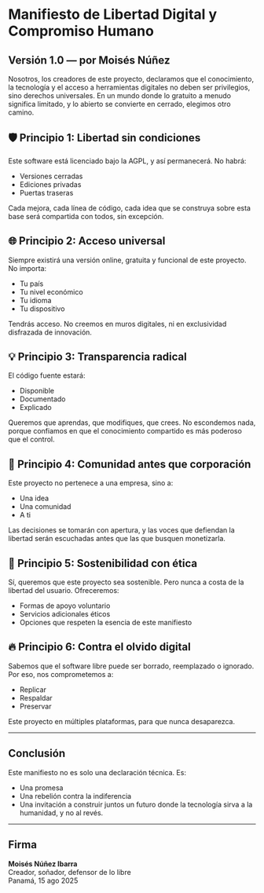 # Manifiesto de Libertad Digital y Compromiso Humano

## Versión 1.0 — por Moisés Núñez

Nosotros, los creadores de este proyecto, declaramos que el conocimiento, la tecnología y el acceso a herramientas digitales no deben ser privilegios, sino derechos universales. En un mundo donde lo gratuito a menudo significa limitado, y lo abierto se convierte en cerrado, elegimos otro camino.

## 🛡️ Principio 1: Libertad sin condiciones

Este software está licenciado bajo la AGPL, y así permanecerá. No habrá:
* Versiones cerradas
* Ediciones privadas
* Puertas traseras

Cada mejora, cada línea de código, cada idea que se construya sobre esta base será compartida con todos, sin excepción.

## 🌐 Principio 2: Acceso universal

Siempre existirá una versión online, gratuita y funcional de este proyecto. No importa:
* Tu país
* Tu nivel económico
* Tu idioma
* Tu dispositivo

Tendrás acceso. No creemos en muros digitales, ni en exclusividad disfrazada de innovación.

## 💡 Principio 3: Transparencia radical

El código fuente estará:
* Disponible
* Documentado
* Explicado

Queremos que aprendas, que modifiques, que crees. No escondemos nada, porque confiamos en que el conocimiento compartido es más poderoso que el control.

## 🤝 Principio 4: Comunidad antes que corporación

Este proyecto no pertenece a una empresa, sino a:
* Una idea
* Una comunidad
* A ti

Las decisiones se tomarán con apertura, y las voces que defiendan la libertad serán escuchadas antes que las que busquen monetizarla.

## 💸 Principio 5: Sostenibilidad con ética

Sí, queremos que este proyecto sea sostenible. Pero nunca a costa de la libertad del usuario. Ofreceremos:
* Formas de apoyo voluntario
* Servicios adicionales éticos
* Opciones que respeten la esencia de este manifiesto

## 🔥 Principio 6: Contra el olvido digital

Sabemos que el software libre puede ser borrado, reemplazado o ignorado. Por eso, nos comprometemos a:
* Replicar
* Respaldar
* Preservar

Este proyecto en múltiples plataformas, para que nunca desaparezca.

---

## Conclusión

Este manifiesto no es solo una declaración técnica. Es:
* Una promesa
* Una rebelión contra la indiferencia
* Una invitación a construir juntos un futuro donde la tecnología sirva a la humanidad, y no al revés.

---

## Firma

**Moisés Núñez Ibarra**  
Creador, soñador, defensor de lo libre  
Panamá, 15 ago 2025
